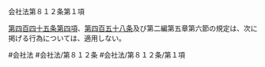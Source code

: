 会社法第８１２条第１項

[第四百四十五条第四項](会社法＿＿＿＿第４４５条第４項)、[第四百五十八条](会社法＿＿＿＿第４５８条)及び第二編第五章第六節の規定は、次に掲げる行為については、適用しない。

#会社法
#会社法/第８１２条
#会社法/第８１２条/第１項
